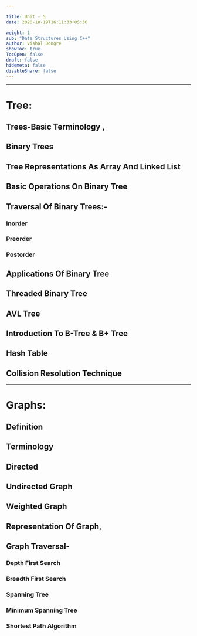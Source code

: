 ```yaml
---

title: Unit - 5
date: 2020-10-19T16:11:33+05:30

weight: 1
sub: "Data Structures Using C++"
author: Vishal Dongre
showToc: true
TocOpen: false
draft: false
hidemeta: false
disableShare: false
---
```



---

# Tree: 
## Trees-Basic Terminology ,
## Binary Trees
## Tree Representations As Array And Linked List
## Basic Operations On Binary Tree
## Traversal Of Binary Trees:- 
### Inorder
### Preorder
### Postorder

## Applications Of Binary Tree
## Threaded Binary Tree
## AVL Tree
## Introduction To B-Tree & B+ Tree
## Hash Table
## Collision Resolution Technique


---

# Graphs: 
## Definition
## Terminology
## Directed
## Undirected Graph
## Weighted Graph
## Representation Of Graph,
## Graph Traversal-
### Depth First Search
### Breadth First Search
### Spanning Tree
### Minimum Spanning Tree
### Shortest Path Algorithm


